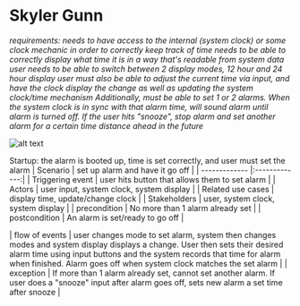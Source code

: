 # Skyler Gunn 
*requirements: needs to have access to the internal (system clock) or some clock mechanic in order to correctly keep track of time*
*needs to be able to correctly display what time it is in a way that's readable from system data*
*user needs to be able to switch between 2 display modes, 12 hour and 24 hour display*
*user must also be able to adjust the current time via input, and have the clock display the change as well as updating the system clock/time mechanism*
*Additionally, must be able to set 1 or 2 alarms. When the system clock is in sync with that alarm time, will sound alarm until alarm is turned off. If the user hits "snooze", stop alarm and set another alarm for a certain time distance ahead in the future*

![alt text](https://github.com/skylerGunn/alarmClock/blob/master/alarm.png "alarm")

Startup: the alarm is booted up, time is set correctly, and user must set the alarm
| Scenario        | set up alarm and have it go off           |
| ------------- |:-------------:|
| Triggering event      | user hits button that allows them to set alarm |
| Actors      | user input, system clock, system display      |
| Related use cases | display time, update/change clock      |
| Stakeholders           | user, system clock, system display      |
| precondition  | No more than 1 alarm already set |
| postcondition | An alarm is set/ready to go off |

| flow of events | user changes mode to set alarm, system then changes modes and system display displays a change. User then sets their desired alarm time using input buttons and the system records that time for alarm when finished. Alarm goes off when system clock matches the set alarm |
| exception | If more than 1 alarm already set, cannot set another alarm. If user does a "snooze" input after alarm goes off, sets new alarm a set time after snooze |
